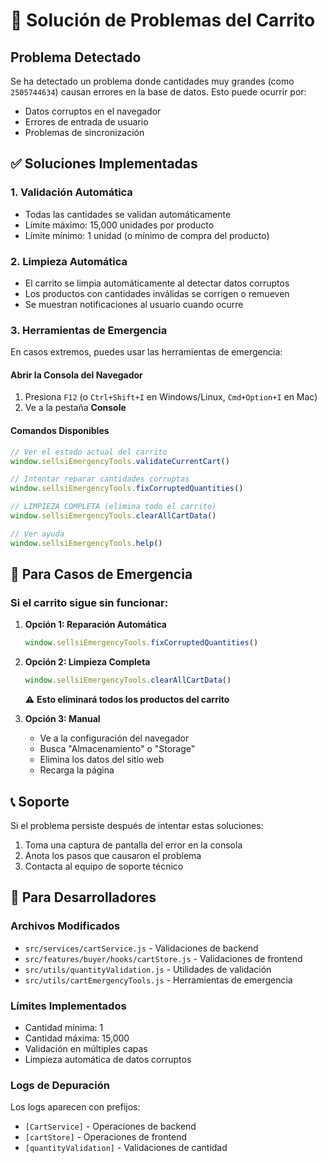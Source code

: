 # 🛒 Solución de Problemas del Carrito

## Problema Detectado

Se ha detectado un problema donde cantidades muy grandes (como `2505744634`) causan errores en la base de datos. Esto puede ocurrir por:

- Datos corruptos en el navegador
- Errores de entrada de usuario
- Problemas de sincronización

## ✅ Soluciones Implementadas

### 1. Validación Automática
- Todas las cantidades se validan automáticamente
- Límite máximo: 15,000 unidades por producto
- Límite mínimo: 1 unidad (o mínimo de compra del producto)

### 2. Limpieza Automática
- El carrito se limpia automáticamente al detectar datos corruptos
- Los productos con cantidades inválidas se corrigen o remueven
- Se muestran notificaciones al usuario cuando ocurre

### 3. Herramientas de Emergencia
En casos extremos, puedes usar las herramientas de emergencia:

#### Abrir la Consola del Navegador
1. Presiona `F12` (o `Ctrl+Shift+I` en Windows/Linux, `Cmd+Option+I` en Mac)
2. Ve a la pestaña **Console**

#### Comandos Disponibles

```javascript
// Ver el estado actual del carrito
window.sellsiEmergencyTools.validateCurrentCart()

// Intentar reparar cantidades corruptas
window.sellsiEmergencyTools.fixCorruptedQuantities()

// LIMPIEZA COMPLETA (elimina todo el carrito)
window.sellsiEmergencyTools.clearAllCartData()

// Ver ayuda
window.sellsiEmergencyTools.help()
```

## 🚨 Para Casos de Emergencia

### Si el carrito sigue sin funcionar:

1. **Opción 1: Reparación Automática**
   ```javascript
   window.sellsiEmergencyTools.fixCorruptedQuantities()
   ```

2. **Opción 2: Limpieza Completa**
   ```javascript
   window.sellsiEmergencyTools.clearAllCartData()
   ```
   ⚠️ **Esto eliminará todos los productos del carrito**

3. **Opción 3: Manual**
   - Ve a la configuración del navegador
   - Busca "Almacenamiento" o "Storage"
   - Elimina los datos del sitio web
   - Recarga la página

## 📞 Soporte

Si el problema persiste después de intentar estas soluciones:

1. Toma una captura de pantalla del error en la consola
2. Anota los pasos que causaron el problema
3. Contacta al equipo de soporte técnico

## 🔧 Para Desarrolladores

### Archivos Modificados
- `src/services/cartService.js` - Validaciones de backend
- `src/features/buyer/hooks/cartStore.js` - Validaciones de frontend
- `src/utils/quantityValidation.js` - Utilidades de validación
- `src/utils/cartEmergencyTools.js` - Herramientas de emergencia

### Límites Implementados
- Cantidad mínima: 1
- Cantidad máxima: 15,000
- Validación en múltiples capas
- Limpieza automática de datos corruptos

### Logs de Depuración
Los logs aparecen con prefijos:
- `[CartService]` - Operaciones de backend
- `[cartStore]` - Operaciones de frontend
- `[quantityValidation]` - Validaciones de cantidad
